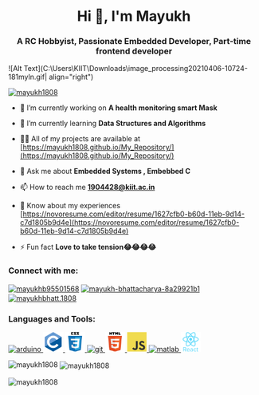 <h1 align="center">Hi 👋, I'm Mayukh</h1>
<h3 align="center">A RC Hobbyist, Passionate Embedded Developer, Part-time frontend developer</h3>
![Alt Text](C:\Users\KIIT\Downloads\image_processing20210406-10724-181myln.gif| align="right")

<p align="left"> <a href="https://github.com/ryo-ma/github-profile-trophy"><img src="https://github-profile-trophy.vercel.app/?username=mayukh1808" alt="mayukh1808" /></a> </p>

- 🔭 I’m currently working on **A health monitoring smart Mask**

- 🌱 I’m currently learning **Data Structures and Algorithms**

- 👨‍💻 All of my projects are available at [https://mayukh1808.github.io/My_Repository/](https://mayukh1808.github.io/My_Repository/)

- 💬 Ask me about **Embedded Systems , Embebbed C**

- 📫 How to reach me **1904428@kiit.ac.in**

- 📄 Know about my experiences [https://novoresume.com/editor/resume/1627cfb0-b60d-11eb-9d14-c7d1805b9d4e](https://novoresume.com/editor/resume/1627cfb0-b60d-11eb-9d14-c7d1805b9d4e)

- ⚡ Fun fact **Love to take tension😂😂😂😂**

<h3 align="left">Connect with me:</h3>
<p align="left">
<a href="https://twitter.com/mayukhb95501568" target="blank"><img align="center" src="https://raw.githubusercontent.com/rahuldkjain/github-profile-readme-generator/master/src/images/icons/Social/twitter.svg" alt="mayukhb95501568" height="30" width="40" /></a>
<a href="https://linkedin.com/in/mayukh-bhattacharya-8a29921b1" target="blank"><img align="center" src="https://raw.githubusercontent.com/rahuldkjain/github-profile-readme-generator/master/src/images/icons/Social/linked-in-alt.svg" alt="mayukh-bhattacharya-8a29921b1" height="30" width="40" /></a>
<a href="https://fb.com/mayukhbhatt.1808" target="blank"><img align="center" src="https://raw.githubusercontent.com/rahuldkjain/github-profile-readme-generator/master/src/images/icons/Social/facebook.svg" alt="mayukhbhatt.1808" height="30" width="40" /></a>
</p>

<h3 align="left">Languages and Tools:</h3>
<p align="left"> <a href="https://www.arduino.cc/" target="_blank"> <img src="https://cdn.worldvectorlogo.com/logos/arduino-1.svg" alt="arduino" width="40" height="40"/> </a> <a href="https://www.cprogramming.com/" target="_blank"> <img src="https://raw.githubusercontent.com/devicons/devicon/master/icons/c/c-original.svg" alt="c" width="40" height="40"/> </a> <a href="https://www.w3schools.com/css/" target="_blank"> <img src="https://raw.githubusercontent.com/devicons/devicon/master/icons/css3/css3-original-wordmark.svg" alt="css3" width="40" height="40"/> </a> <a href="https://git-scm.com/" target="_blank"> <img src="https://www.vectorlogo.zone/logos/git-scm/git-scm-icon.svg" alt="git" width="40" height="40"/> </a> <a href="https://www.w3.org/html/" target="_blank"> <img src="https://raw.githubusercontent.com/devicons/devicon/master/icons/html5/html5-original-wordmark.svg" alt="html5" width="40" height="40"/> </a> <a href="https://developer.mozilla.org/en-US/docs/Web/JavaScript" target="_blank"> <img src="https://raw.githubusercontent.com/devicons/devicon/master/icons/javascript/javascript-original.svg" alt="javascript" width="40" height="40"/> </a> <a href="https://www.mathworks.com/" target="_blank"> <img src="https://upload.wikimedia.org/wikipedia/commons/2/21/Matlab_Logo.png" alt="matlab" width="40" height="40"/> </a> <a href="https://reactjs.org/" target="_blank"> <img src="https://raw.githubusercontent.com/devicons/devicon/master/icons/react/react-original-wordmark.svg" alt="react" width="40" height="40"/> </a> </p>

<p><img align="left" src="https://github-readme-stats.vercel.app/api/top-langs?username=mayukh1808&show_icons=true&locale=en&layout=compact" alt="mayukh1808" /></p>

<p>&nbsp;<img align="center" src="https://github-readme-stats.vercel.app/api?username=mayukh1808&show_icons=true&locale=en" alt="mayukh1808" /></p>

<p><img align="center" src="https://github-readme-streak-stats.herokuapp.com/?user=mayukh1808&" alt="mayukh1808" /></p>
